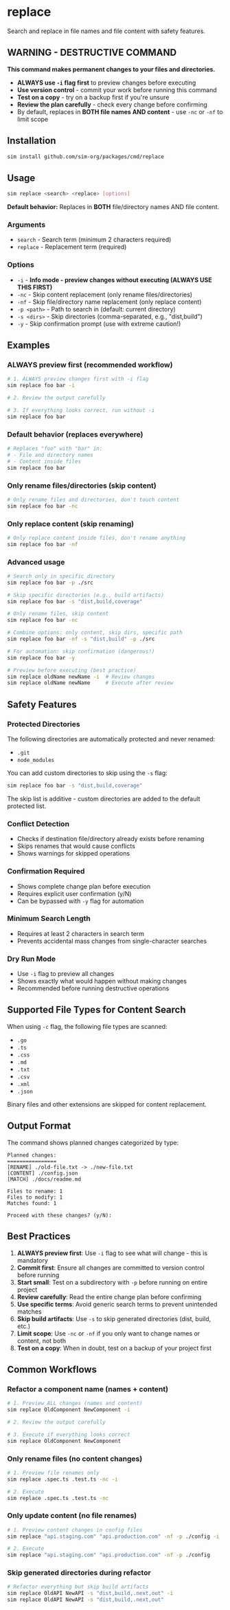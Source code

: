 # replace

Search and replace in file names and file content with safety features.

## WARNING - DESTRUCTIVE COMMAND

**This command makes permanent changes to your files and directories.**

- **ALWAYS use `-i` flag first** to preview changes before executing
- **Use version control** - commit your work before running this command
- **Test on a copy** - try on a backup first if you're unsure
- **Review the plan carefully** - check every change before confirming
- By default, replaces in **BOTH file names AND content** - use `-nc` or `-nf` to limit scope

## Installation

```bash
sim install github.com/sim-org/packages/cmd/replace
```

## Usage

```bash
sim replace <search> <replace> [options]
```

**Default behavior:** Replaces in **BOTH** file/directory names AND file content.

### Arguments

- `search` - Search term (minimum 2 characters required)
- `replace` - Replacement term (required)

### Options

- `-i` - **Info mode - preview changes without executing (ALWAYS USE THIS FIRST)**
- `-nc` - Skip content replacement (only rename files/directories)
- `-nf` - Skip file/directory name replacement (only replace content)
- `-p <path>` - Path to search in (default: current directory)
- `-s <dirs>` - Skip directories (comma-separated, e.g., "dist,build")
- `-y` - Skip confirmation prompt (use with extreme caution!)

## Examples

### ALWAYS preview first (recommended workflow)

```bash
# 1. ALWAYS preview changes first with -i flag
sim replace foo bar -i

# 2. Review the output carefully

# 3. If everything looks correct, run without -i
sim replace foo bar
```

### Default behavior (replaces everywhere)

```bash
# Replaces "foo" with "bar" in:
# - File and directory names
# - Content inside files
sim replace foo bar
```

### Only rename files/directories (skip content)

```bash
# Only rename files and directories, don't touch content
sim replace foo bar -nc
```

### Only replace content (skip renaming)

```bash
# Only replace content inside files, don't rename anything
sim replace foo bar -nf
```

### Advanced usage

```bash
# Search only in specific directory
sim replace foo bar -p ./src

# Skip specific directories (e.g., build artifacts)
sim replace foo bar -s "dist,build,coverage"

# Only rename files, skip content
sim replace foo bar -nc

# Combine options: only content, skip dirs, specific path
sim replace foo bar -nf -s "dist,build" -p ./src

# For automation: skip confirmation (dangerous!)
sim replace foo bar -y

# Preview before executing (best practice)
sim replace oldName newName -i  # Review changes
sim replace oldName newName     # Execute after review
```

## Safety Features

### Protected Directories
The following directories are automatically protected and never renamed:
- `.git`
- `node_modules`

You can add custom directories to skip using the `-s` flag:
```bash
sim replace foo bar -s "dist,build,coverage"
```

The skip list is additive - custom directories are added to the default protected list.

### Conflict Detection
- Checks if destination file/directory already exists before renaming
- Skips renames that would cause conflicts
- Shows warnings for skipped operations

### Confirmation Required
- Shows complete change plan before execution
- Requires explicit user confirmation (y/N)
- Can be bypassed with `-y` flag for automation

### Minimum Search Length
- Requires at least 2 characters in search term
- Prevents accidental mass changes from single-character searches

### Dry Run Mode
- Use `-i` flag to preview all changes
- Shows exactly what would happen without making changes
- Recommended before running destructive operations

## Supported File Types for Content Search

When using `-c` flag, the following file types are scanned:
- `.go`
- `.ts`
- `.css`
- `.md`
- `.txt`
- `.csv`
- `.xml`
- `.json`

Binary files and other extensions are skipped for content replacement.

## Output Format

The command shows planned changes categorized by type:

```
Planned changes:
================
[RENAME] ./old-file.txt -> ./new-file.txt
[CONTENT] ./config.json
[MATCH] ./docs/readme.md

Files to rename: 1
Files to modify: 1
Matches found: 1

Proceed with these changes? (y/N):
```

## Best Practices

1. **ALWAYS preview first**: Use `-i` flag to see what will change - this is mandatory
2. **Commit first**: Ensure all changes are committed to version control before running
3. **Start small**: Test on a subdirectory with `-p` before running on entire project
4. **Review carefully**: Read the entire change plan before confirming
5. **Use specific terms**: Avoid generic search terms to prevent unintended matches
6. **Skip build artifacts**: Use `-s` to skip generated directories (dist, build, etc.)
7. **Limit scope**: Use `-nc` or `-nf` if you only want to change names or content, not both
8. **Test on a copy**: When in doubt, test on a backup of your project first

## Common Workflows

### Refactor a component name (names + content)

```bash
# 1. Preview ALL changes (names and content)
sim replace OldComponent NewComponent -i

# 2. Review the output carefully

# 3. Execute if everything looks correct
sim replace OldComponent NewComponent
```

### Only rename files (no content changes)

```bash
# 1. Preview file renames only
sim replace .spec.ts .test.ts -nc -i

# 2. Execute
sim replace .spec.ts .test.ts -nc
```

### Only update content (no file renames)

```bash
# 1. Preview content changes in config files
sim replace "api.staging.com" "api.production.com" -nf -p ./config -i

# 2. Execute
sim replace "api.staging.com" "api.production.com" -nf -p ./config
```

### Skip generated directories during refactor

```bash
# Refactor everything but skip build artifacts
sim replace OldAPI NewAPI -s "dist,build,.next,out" -i
sim replace OldAPI NewAPI -s "dist,build,.next,out"
```
